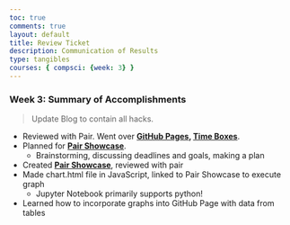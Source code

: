 ```yaml
---
toc: true
comments: true
layout: default
title: Review Ticket
description: Communication of Results
type: tangibles
courses: { compsci: {week: 3} }
---
```


### Week 3: Summary of Accomplishments
> Update Blog to contain all hacks.  
- Reviewed with Pair. Went over <b>[GitHub Pages](http://localhost:4200/student), [Time Boxes](http://localhost:4200/student/compsci)</b>.
- Planned for <b>[Pair Showcase](http://localhost:4200/student//c3.0/c3.1/c4.1/2023/09/05/Pair_Showcase_IPYNB_2_.html)</b>.
  - Brainstorming, discussing deadlines and goals, making a plan
- Created <b>[Pair Showcase](http://localhost:4200/student//c3.0/c3.1/c4.1/2023/09/05/Pair_Showcase_IPYNB_2_.html)</b>, reviewed with pair
- Made chart.html file in JavaScript, linked to Pair Showcase to execute graph
  - Jupyter Notebook primarily supports python!
- Learned how to incorporate graphs into GitHub Page with data from tables